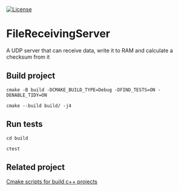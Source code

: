 [![License][license-image]][license-url]

# FileReceivingServer
A UDP server that can receive data, write it to RAM and calculate a checksum from it

## Build project
`cmake -B build -DCMAKE_BUILD_TYPE=Debug -DFIND_TESTS=ON -DENABLE_TIDY=ON`

`cmake --build build/ -j4`

## Run tests
`cd build`

`ctest`

## Related project
[Cmake scripts for build c++ projects](https://github.com/nicledomaS/cmake/blob/master/README.md)

[license-image]: https://img.shields.io/badge/License-Apache%202.0-blue.svg
[license-url]: LICENSE
